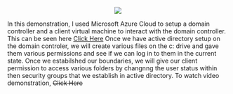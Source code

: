 <p align="center">
<img src="https://d1ka0itfguscri.cloudfront.net/r5Jl/2023/04/14/07/46/c0f2imVaN7p/preview.jpg">
</p>

In this demonstration, I used Microsoft Azure Cloud to setup a domain controller and a client virtual machine to interact with the domain controller. This can be seen here  <a href="https://youtu.be/3EPa4qw4P1k?t=55">Click Here</a>
Once we have active directory setup on the domain controler, we will create various files on the c: drive and gave them various permissions and see if we can log in to them in the current state. Once we estabilshed our boundaries, we will give our client permission to access various folders by changnng the user status within then security groups that we establish in active directory.
To watch video demonstration, <s href="#">Click Here</a>
